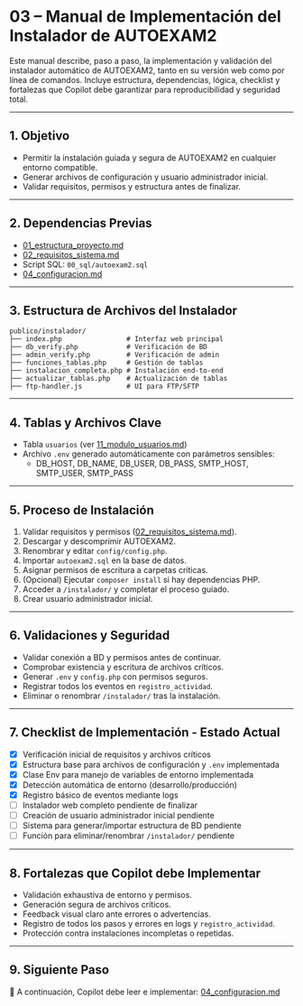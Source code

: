 # 03 – Manual de Implementación del Instalador de AUTOEXAM2

Este manual describe, paso a paso, la implementación y validación del instalador automático de AUTOEXAM2, tanto en su versión web como por línea de comandos. Incluye estructura, dependencias, lógica, checklist y fortalezas que Copilot debe garantizar para reproducibilidad y seguridad total.

---

## 1. Objetivo
- Permitir la instalación guiada y segura de AUTOEXAM2 en cualquier entorno compatible.
- Generar archivos de configuración y usuario administrador inicial.
- Validar requisitos, permisos y estructura antes de finalizar.

---

## 2. Dependencias Previas
- [01_estructura_proyecto.md](01_estructura_proyecto.md)
- [02_requisitos_sistema.md](02_requisitos_sistema.md)
- Script SQL: `00_sql/autoexam2.sql`
- [04_configuracion.md](../09_configuracion_mantenimiento/04_configuracion.md)

---

## 3. Estructura de Archivos del Instalador
```
publico/instalador/
├── index.php                # Interfaz web principal
├── db_verify.php            # Verificación de BD
├── admin_verify.php         # Verificación de admin
├── funciones_tablas.php     # Gestión de tablas
├── instalacion_completa.php # Instalación end-to-end
├── actualizar_tablas.php    # Actualización de tablas
├── ftp-handler.js           # UI para FTP/SFTP
```

---

## 4. Tablas y Archivos Clave
- Tabla `usuarios` (ver [11_modulo_usuarios.md](../04_usuarios_dashboard/11_modulo_usuarios.md))
- Archivo `.env` generado automáticamente con parámetros sensibles:
  - DB_HOST, DB_NAME, DB_USER, DB_PASS, SMTP_HOST, SMTP_USER, SMTP_PASS

---

## 5. Proceso de Instalación
1. Validar requisitos y permisos ([02_requisitos_sistema.md](02_requisitos_sistema.md)).
2. Descargar y descomprimir AUTOEXAM2.
3. Renombrar y editar `config/config.php`.
4. Importar `autoexam2.sql` en la base de datos.
5. Asignar permisos de escritura a carpetas críticas.
6. (Opcional) Ejecutar `composer install` si hay dependencias PHP.
7. Acceder a `/instalador/` y completar el proceso guiado.
8. Crear usuario administrador inicial.

---

## 6. Validaciones y Seguridad
- Validar conexión a BD y permisos antes de continuar.
- Comprobar existencia y escritura de archivos críticos.
- Generar `.env` y `config.php` con permisos seguros.
- Registrar todos los eventos en `registro_actividad`.
- Eliminar o renombrar `/instalador/` tras la instalación.

---

## 7. Checklist de Implementación - Estado Actual
- [x] Verificación inicial de requisitos y archivos críticos
- [x] Estructura base para archivos de configuración y `.env` implementada
- [x] Clase Env para manejo de variables de entorno implementada
- [x] Detección automática de entorno (desarrollo/producción)
- [x] Registro básico de eventos mediante logs
- [ ] Instalador web completo pendiente de finalizar
- [ ] Creación de usuario administrador inicial pendiente
- [ ] Sistema para generar/importar estructura de BD pendiente
- [ ] Función para eliminar/renombrar `/instalador/` pendiente

---

## 8. Fortalezas que Copilot debe Implementar
- Validación exhaustiva de entorno y permisos.
- Generación segura de archivos críticos.
- Feedback visual claro ante errores o advertencias.
- Registro de todos los pasos y errores en logs y `registro_actividad`.
- Protección contra instalaciones incompletas o repetidas.

---

## 9. Siguiente Paso
📌 A continuación, Copilot debe leer e implementar: [04_configuracion.md](../09_configuracion_mantenimiento/04_configuracion.md)
